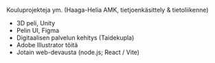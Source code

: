 Kouluprojekteja ym. (Haaga-Helia AMK, tietjoenkäsittely & tietoliikenne)

- 3D peli, Unity
- Pelin UI, Figma
- Digitaalisen palvelun kehitys (Taidekupla)
- Adobe Illustrator töitä
- Jotain web-devausta (node.js; React / Vite)
